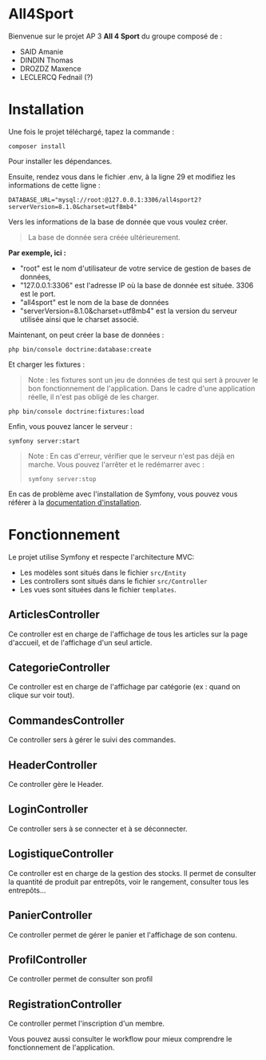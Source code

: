 # All4Sport

Bienvenue sur le projet AP 3 **All 4 Sport** du groupe composé de : 
- SAID Amanie 
- DINDIN Thomas
- DROZDZ Maxence
- LECLERCQ Fednail (?)

# Installation 

Une fois le projet téléchargé, tapez la commande :
```
composer install
```
Pour installer les dépendances. 

Ensuite, rendez vous dans le fichier .env, à la ligne 29 et modifiez les informations de cette ligne : 
```
DATABASE_URL="mysql://root:@127.0.0.1:3306/all4sport2?serverVersion=8.1.0&charset=utf8mb4"
```
Vers les informations de la base de donnée que vous voulez créer. 
> La base de donnée sera créée ultérieurement.

**Par exemple, ici :**
- "root" est le nom d'utilisateur de votre service de gestion de bases de données,
-  "127.0.0.1:3306" est l'adresse IP où la base de donnée est située. 3306 est le port.
-  "all4sport" est le nom de la base de données
-  "serverVersion=8.1.0&charset=utf8mb4" est la version du serveur utilisée ainsi que le charset associé.

Maintenant, on peut créer la base de données : 
```
php bin/console doctrine:database:create
```

Et charger les fixtures : 
> Note : les fixtures sont un jeu de données de test qui sert à prouver le bon fonctionnement de l'application. Dans le cadre d'une application réelle, il n'est pas obligé de les charger. 
```
php bin/console doctrine:fixtures:load
```

Enfin, vous pouvez lancer le serveur : 
```
symfony server:start
```

> Note : En cas d'erreur, vérifier que le serveur n'est pas déjà en marche. Vous pouvez l'arrêter et le redémarrer avec :
> ```
> symfony server:stop
> ```

En cas de problème avec l'installation de Symfony, vous pouvez vous référer à la [documentation d'installation](https://symfony.com/doc/current/setup.html).


 # Fonctionnement 
 Le projet utilise Symfony et respecte l'architecture MVC:
 - Les modèles sont situés dans le fichier `src/Entity`
 - Les controllers sont situés dans le fichier `src/Controller`
 - Les vues sont situées dans le fichier `templates`.

## ArticlesController
Ce controller est en charge de l'affichage de tous les articles sur la page d'accueil, et de l'affichage d'un seul article.

## CategorieController
Ce controller est en charge de l'affichage par catégorie (ex : quand on clique sur voir tout).

## CommandesController
Ce controller sers à gérer le suivi des commandes.

## HeaderController
Ce controller gère le Header.

## LoginController
Ce controller sers à se connecter et à se déconnecter.

## LogistiqueController
Ce controller est en charge de la gestion des stocks. Il permet de consulter la quantité de produit par entrepôts, voir le rangement, consulter tous les entrepôts...

## PanierController
Ce controller permet de gérer le panier et l'affichage de son contenu.
## ProfilController
Ce controller permet de consulter son profil

## RegistrationController
Ce controller permet l'inscription d'un membre.

Vous pouvez aussi consulter le workflow pour mieux comprendre le fonctionnement de l'application.
